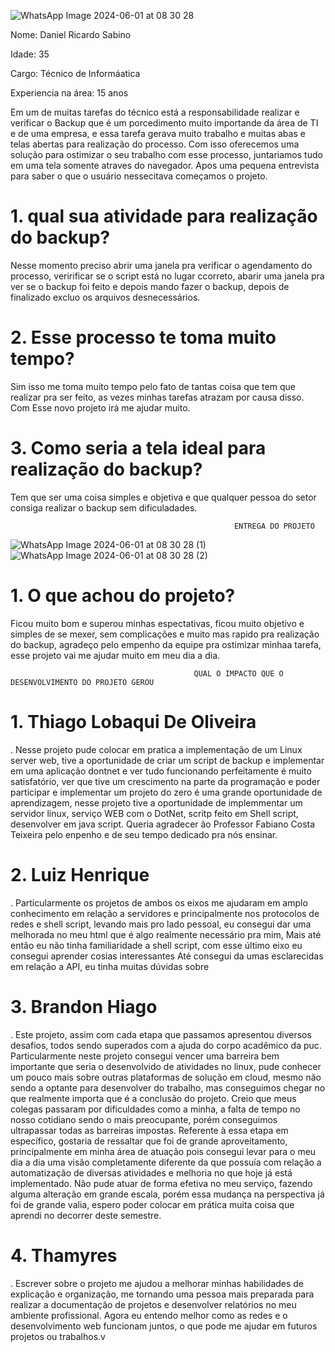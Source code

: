 ![WhatsApp Image 2024-06-01 at 08 30 28](https://github.com/Loback07/Projeto_Gerenciamento_De_Redes/assets/167694546/325559c9-7dc0-47d2-be95-82799306c77b)

Nome: Daniel Ricardo Sabino

Idade: 35

Cargo: Técnico de Informáatica

Experiencia na área: 15 anos


Em um de muitas tarefas do técnico está a responsabilidade realizar e verificar o Backup que é um porcedimento muito importande da área de TI e de uma empresa, e essa tarefa gerava muito trabalho e muitas abas e telas abertas para realização do processo. Com isso oferecemos uma solução para ostimizar o seu trabalho com esse processo, juntariamos tudo em uma tela somente atraves do navegador. Apos uma pequena entrevista para saber o que o usuário nessecitava começamos o projeto.

# 1. qual sua atividade para realização do backup?

Nesse momento preciso abrir uma janela pra verificar o agendamento do processo, veririficar se o script está no lugar ccorreto, abarir uma janela pra ver se o backup foi feito e depois mando fazer o backup, depois de finalizado excluo os arquivos desnecessários.

# 2. Esse processo te toma muito tempo?

Sim isso me toma muito tempo pelo fato de tantas coisa que tem que realizar pra ser feito, as vezes minhas tarefas atrazam por causa disso. Com Esse novo projeto irá me ajudar muito.

# 3. Como seria a tela ideal para realização do backup?

Tem que ser uma coisa simples e objetiva e que qualquer pessoa do setor consiga realizar o backup sem dificuladades.

                                                      ENTREGA DO PROJETO

![WhatsApp Image 2024-06-01 at 08 30 28 (1)](https://github.com/Loback07/Projeto_Gerenciamento_De_Redes/assets/167694546/83ad52a2-1fea-41df-a7d9-46d5d5817ed8)
![WhatsApp Image 2024-06-01 at 08 30 28 (2)](https://github.com/Loback07/Projeto_Gerenciamento_De_Redes/assets/167694546/ce9f5b67-64f6-4190-b9f4-9d96cb42e3e2)

# 1. O que achou do projeto?

Ficou muito bom e superou minhas espectativas, ficou muito objetivo e simples de se mexer, sem complicações e muito mas rapido pra realização do backup, agradeço pelo empenho da equipe pra ostimizar minhaa tarefa, esse projeto vai me ajudar muito em meu dia a dia.

                                             QUAL O IMPACTO QUE O DESENVOLVIMENTO DO PROJETO GEROU

# 1. Thiago Lobaqui De Oliveira

. Nesse projeto pude colocar em pratica a implementação de um Linux server web, tive a oportunidade de criar um script de backup e implementar em uma aplicação dontnet e ver tudo funcionando
perfeitamente é muito satisfatório, ver que tive um crescimento na parte da programação e poder participar e implementar um projeto do zero é uma grande oportunidade de aprendizagem,
nesse projeto tive a oportunidade de implemmentar um servidor linux, serviço WEB com o DotNet, scritp feito em Shell script, desenvolver em java script.
Queria agradecer ão Professor Fabiano Costa Teixeira pelo enpenho e de seu tempo dedicado pra nós ensinar.

# 2.  Luiz Henrique

. Particularmente os projetos de ambos os eixos me ajudaram em amplo conhecimento em relação a servidores e principalmente nos protocolos de redes e shell script, levando mais pro lado pessoal, eu consegui dar uma melhorada no meu html que é algo realmente necessário pra mim, 
Mais até então eu não tinha familiaridade a shell script, com esse último eixo eu consegui aprender cosias interessantes Até consegui da umas esclarecidas em relação a API, eu tinha muitas dúvidas sobre

# 3. Brandon Hiago

. Este projeto, assim com cada etapa que passamos apresentou diversos desafios, todos sendo superados com a ajuda do corpo acadêmico da puc. Particularmente neste projeto consegui vencer uma barreira bem importante que seria o desenvolvido de atividades no linux, pude conhecer um pouco mais sobre outras plataformas de solução em cloud, mesmo não sendo a optante para desenvolver do trabalho, mas conseguimos chegar no que realmente importa que é a conclusão do projeto. Creio que meus colegas passaram por dificuldades como a minha, a falta de tempo no nosso cotidiano sendo o mais preocupante, porém conseguimos ultrapassar todas as barreiras impostas.
Referente à essa etapa em específico, gostaria de ressaltar que foi de grande aproveitamento, principalmente em minha área de atuação pois consegui levar para o meu dia a dia uma visão completamente diferente da que possuía com relação a automatização de diversas atividades e melhoria no que hoje já está implementado. Não pude atuar de forma efetiva no meu serviço, fazendo alguma alteração em grande escala, porém essa mudança na perspectiva já foi de grande valia, espero poder colocar em prática muita coisa que aprendi no decorrer deste semestre. 

# 4. Thamyres

. Escrever sobre o projeto me ajudou a melhorar minhas habilidades de explicação e organização, me tornando uma pessoa mais preparada para realizar a documentação de projetos e desenvolver relatórios no meu ambiente profissional. Agora eu entendo melhor como as redes e o desenvolvimento web funcionam juntos, o que pode me ajudar em futuros projetos ou trabalhos.v

